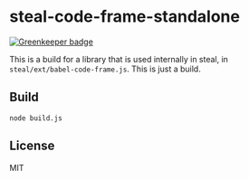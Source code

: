 # steal-code-frame-standalone

[![Greenkeeper badge](https://badges.greenkeeper.io/stealjs/steal-code-frame-standalone.svg)](https://greenkeeper.io/)

This is a build for a library that is used internally in steal, in `steal/ext/babel-code-frame.js`. This is just a build.

## Build

```shell
node build.js
```

## License

MIT
